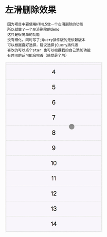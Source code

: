  # 左滑删除效果

	 因为项目中要使用HTML5做一个左滑删除的功能
	 所以就做了一个左滑删除的demo
	 这只是很简单的功能
	 没有细化，同时写了jQuery插件版的无依赖版本
	 可以根据喜好选择，建议选择jQuery插件版
	 喜欢的可以点个star 也可以根据我的自己添加功能
	 有时间的话可能会完善（感觉是个坑）

![image](show.gif)

